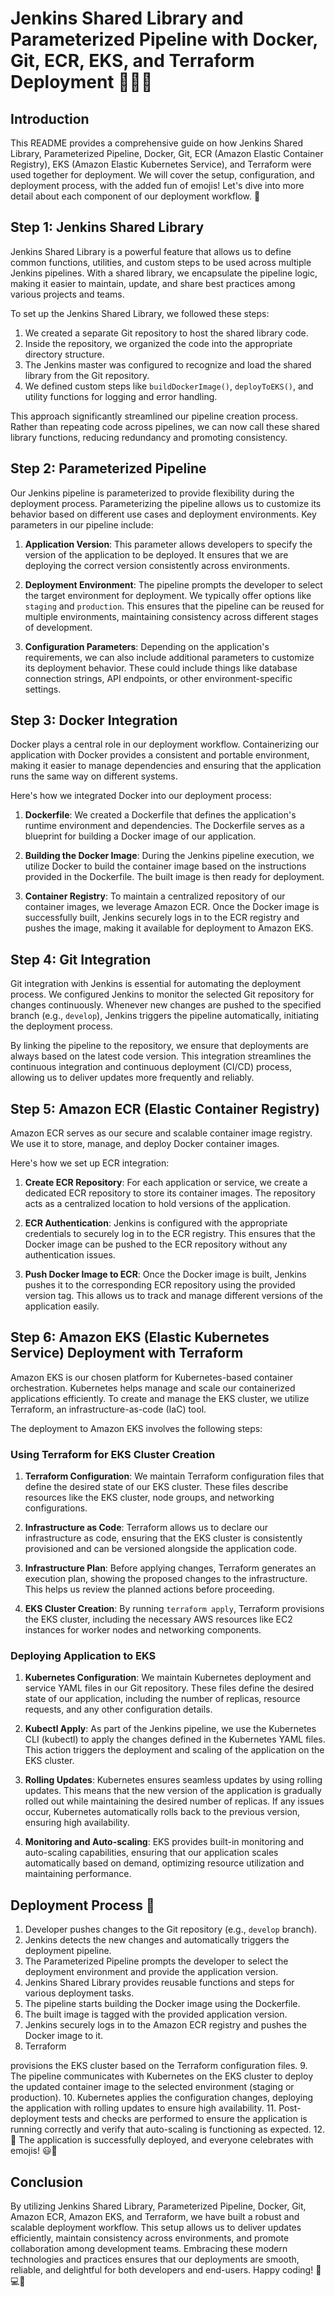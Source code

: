 # Jenkins Shared Library and Parameterized Pipeline with Docker, Git, ECR, EKS, and Terraform Deployment 🚀🔧😃

## Introduction
This README provides a comprehensive guide on how Jenkins Shared Library, Parameterized Pipeline, Docker, Git, ECR (Amazon Elastic Container Registry), EKS (Amazon Elastic Kubernetes Service), and Terraform were used together for deployment. We will cover the setup, configuration, and deployment process, with the added fun of emojis! Let's dive into more detail about each component of our deployment workflow. 🎉

## Step 1: Jenkins Shared Library
Jenkins Shared Library is a powerful feature that allows us to define common functions, utilities, and custom steps to be used across multiple Jenkins pipelines. With a shared library, we encapsulate the pipeline logic, making it easier to maintain, update, and share best practices among various projects and teams.

To set up the Jenkins Shared Library, we followed these steps:
1. We created a separate Git repository to host the shared library code.
2. Inside the repository, we organized the code into the appropriate directory structure.
3. The Jenkins master was configured to recognize and load the shared library from the Git repository.
4. We defined custom steps like `buildDockerImage()`, `deployToEKS()`, and utility functions for logging and error handling.

This approach significantly streamlined our pipeline creation process. Rather than repeating code across pipelines, we can now call these shared library functions, reducing redundancy and promoting consistency.

## Step 2: Parameterized Pipeline
Our Jenkins pipeline is parameterized to provide flexibility during the deployment process. Parameterizing the pipeline allows us to customize its behavior based on different use cases and deployment environments. Key parameters in our pipeline include:

1. **Application Version**: This parameter allows developers to specify the version of the application to be deployed. It ensures that we are deploying the correct version consistently across environments.

2. **Deployment Environment**: The pipeline prompts the developer to select the target environment for deployment. We typically offer options like `staging` and `production`. This ensures that the pipeline can be reused for multiple environments, maintaining consistency across different stages of development.

3. **Configuration Parameters**: Depending on the application's requirements, we can also include additional parameters to customize its deployment behavior. These could include things like database connection strings, API endpoints, or other environment-specific settings.

## Step 3: Docker Integration
Docker plays a central role in our deployment workflow. Containerizing our application with Docker provides a consistent and portable environment, making it easier to manage dependencies and ensuring that the application runs the same way on different systems.

Here's how we integrated Docker into our deployment process:
1. **Dockerfile**: We created a Dockerfile that defines the application's runtime environment and dependencies. The Dockerfile serves as a blueprint for building a Docker image of our application.

2. **Building the Docker Image**: During the Jenkins pipeline execution, we utilize Docker to build the container image based on the instructions provided in the Dockerfile. The built image is then ready for deployment.

3. **Container Registry**: To maintain a centralized repository of our container images, we leverage Amazon ECR. Once the Docker image is successfully built, Jenkins securely logs in to the ECR registry and pushes the image, making it available for deployment to Amazon EKS.

## Step 4: Git Integration
Git integration with Jenkins is essential for automating the deployment process. We configured Jenkins to monitor the selected Git repository for changes continuously. Whenever new changes are pushed to the specified branch (e.g., `develop`), Jenkins triggers the pipeline automatically, initiating the deployment process.

By linking the pipeline to the repository, we ensure that deployments are always based on the latest code version. This integration streamlines the continuous integration and continuous deployment (CI/CD) process, allowing us to deliver updates more frequently and reliably.

## Step 5: Amazon ECR (Elastic Container Registry)
Amazon ECR serves as our secure and scalable container image registry. We use it to store, manage, and deploy Docker container images.

Here's how we set up ECR integration:
1. **Create ECR Repository**: For each application or service, we create a dedicated ECR repository to store its container images. The repository acts as a centralized location to hold versions of the application.

2. **ECR Authentication**: Jenkins is configured with the appropriate credentials to securely log in to the ECR registry. This ensures that the Docker image can be pushed to the ECR repository without any authentication issues.

3. **Push Docker Image to ECR**: Once the Docker image is built, Jenkins pushes it to the corresponding ECR repository using the provided version tag. This allows us to track and manage different versions of the application easily.

## Step 6: Amazon EKS (Elastic Kubernetes Service) Deployment with Terraform
Amazon EKS is our chosen platform for Kubernetes-based container orchestration. Kubernetes helps manage and scale our containerized applications efficiently. To create and manage the EKS cluster, we utilize Terraform, an infrastructure-as-code (IaC) tool.

The deployment to Amazon EKS involves the following steps:

### Using Terraform for EKS Cluster Creation
1. **Terraform Configuration**: We maintain Terraform configuration files that define the desired state of our EKS cluster. These files describe resources like the EKS cluster, node groups, and networking configurations.

2. **Infrastructure as Code**: Terraform allows us to declare our infrastructure as code, ensuring that the EKS cluster is consistently provisioned and can be versioned alongside the application code.

3. **Infrastructure Plan**: Before applying changes, Terraform generates an execution plan, showing the proposed changes to the infrastructure. This helps us review the planned actions before proceeding.

4. **EKS Cluster Creation**: By running `terraform apply`, Terraform provisions the EKS cluster, including the necessary AWS resources like EC2 instances for worker nodes and networking components.

### Deploying Application to EKS
1. **Kubernetes Configuration**: We maintain Kubernetes deployment and service YAML files in our Git repository. These files define the desired state of our application, including the number of replicas, resource requests, and any other configuration details.

2. **Kubectl Apply**: As part of the Jenkins pipeline, we use the Kubernetes CLI (kubectl) to apply the changes defined in the Kubernetes YAML files. This action triggers the deployment and scaling of the application on the EKS cluster.

3. **Rolling Updates**: Kubernetes ensures seamless updates by using rolling updates. This means that the new version of the application is gradually rolled out while maintaining the desired number of replicas. If any issues occur, Kubernetes automatically rolls back to the previous version, ensuring high availability.

4. **Monitoring and Auto-scaling**: EKS provides built-in monitoring and auto-scaling capabilities, ensuring that our application scales automatically based on demand, optimizing resource utilization and maintaining performance.

## Deployment Process 🚀

1. Developer pushes changes to the Git repository (e.g., `develop` branch).
2. Jenkins detects the new changes and automatically triggers the deployment pipeline.
3. The Parameterized Pipeline prompts the developer to select the deployment environment and provide the application version.
4. Jenkins Shared Library provides reusable functions and steps for various deployment tasks.
5. The pipeline starts building the Docker image using the Dockerfile.
6. The built image is tagged with the provided application version.
7. Jenkins securely logs in to the Amazon ECR registry and pushes the Docker image to it.
8. Terraform

 provisions the EKS cluster based on the Terraform configuration files.
9. The pipeline communicates with Kubernetes on the EKS cluster to deploy the updated container image to the selected environment (staging or production).
10. Kubernetes applies the configuration changes, deploying the application with rolling updates to ensure high availability.
11. Post-deployment tests and checks are performed to ensure the application is running correctly and verify that auto-scaling is functioning as expected.
12. 🎉 The application is successfully deployed, and everyone celebrates with emojis! 😃🎉

## Conclusion
By utilizing Jenkins Shared Library, Parameterized Pipeline, Docker, Git, Amazon ECR, Amazon EKS, and Terraform, we have built a robust and scalable deployment workflow. This setup allows us to deliver updates efficiently, maintain consistency across environments, and promote collaboration among development teams. Embracing these modern technologies and practices ensures that our deployments are smooth, reliable, and delightful for both developers and end-users. Happy coding! 🚀💻😃
